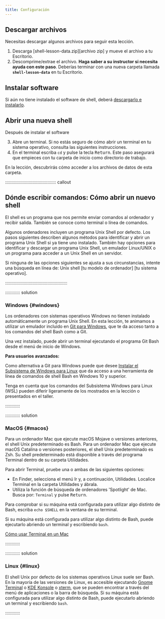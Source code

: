 ```yaml
---
title: Configuración
---
```



## Descargar archivos

Necesitas descargar algunos archivos para seguir esta lección.

1. Descarga [shell-lesson-data.zip][archivo zip] y mueve el archivo a tu Escritorio.
2. Descomprime/extrae el archivo. **Haga saber a su instructor si necesita ayuda con este paso**. Deberías terminar con una nueva carpeta llamada **`shell-lesson-data`** en tu Escritorio.

## Instalar software

Si aún no tiene instalado el software de shell, deberá [descargarlo e instalarlo][install_shell].

## Abrir una nueva shell

Después de instalar el software

3. Abre un terminal. Si no estás seguro de cómo abrir un terminal en tu sistema operativo, consulta las siguientes instrucciones.
4. En el terminal escriba `cd` y pulse la tecla <kbd>Return</kbd>. Este paso asegurará que empieces con tu carpeta de inicio como directorio de trabajo.

En la lección, descubrirás cómo acceder a los archivos de datos de esta carpeta.

::::::::::::::::::::::::::::::::::::::::: callout

## Dónde escribir comandos: Cómo abrir un nuevo shell

El shell es un programa que nos permite enviar comandos al ordenador y recibir salida. También se conoce como terminal o línea de comandos.

Algunos ordenadores incluyen un programa Unix Shell por defecto. Los pasos siguientes describen algunos métodos para identificar y abrir un programa Unix Shell si ya tiene uno instalado. También hay opciones para identificar y descargar un programa Unix Shell, un emulador Linux/UNIX o un programa para acceder a un Unix Shell en un servidor.

Si ninguna de las opciones siguientes se ajusta a sus circunstancias, intente una búsqueda en línea de: Unix shell [tu modelo de ordenador] [tu sistema operativo].


::::::::::::::::::::::::::::::::::::::::::::::::::

:::::::::::: solution

### Windows {#windows}

Los ordenadores con sistemas operativos Windows no tienen instalado automáticamente un programa Unix Shell. En esta lección, te animamos a utilizar un emulador incluido en [Git para Windows][install_shell], que te da acceso tanto a los comandos del shell Bash como a Git.

Una vez instalado, puede abrir un terminal ejecutando el programa Git Bash desde el menú de inicio de Windows.

**Para usuarios avanzados:**

Como alternativa a Git para Windows puede que desee [Instalar el Subsistema de Windows para Linux][wsl] que da acceso a una herramienta de línea de comandos de shell Bash en Windows 10 y superior.

Tenga en cuenta que los comandos del Subsistema Windows para Linux (WSL) pueden diferir ligeramente de los mostrados en la lección o presentados en el taller.

::::::::::::

:::::::::::: solution

### MacOS {#macos}

Para un ordenador Mac que ejecute macOS Mojave o versiones anteriores, el shell Unix predeterminado es Bash. Para un ordenador Mac que ejecute macOS Catalina o versiones posteriores, el shell Unix predeterminado es Zsh. Su shell predeterminado está disponible a través del programa Terminal dentro de su carpeta Utilidades.

Para abrir Terminal, pruebe una o ambas de las siguientes opciones:

- En Finder, selecciona el menú Ir y, a continuación, Utilidades. Localice Terminal en la carpeta Utilidades y ábrala.
- Utiliza la función de búsqueda de ordenadores 'Spotlight' de Mac. Busca por: `Terminal` y pulse <kbd>Return</kbd>.

Para comprobar si su máquina está configurada para utilizar algo distinto de Bash, escriba `echo $SHELL` en la ventana de su terminal.

Si su máquina está configurada para utilizar algo distinto de Bash, puede ejecutarlo abriendo un terminal y escribiendo `bash`.

[Cómo usar Terminal en un Mac][mac-terminal]

::::::::::::

:::::::::::: solution

### Linux {#linux}

El shell Unix por defecto de los sistemas operativos Linux suele ser Bash. En la mayoría de las versiones de Linux, es accesible ejecutando [Gnome Terminal][gnome-terminal] o [KDE Konsole][kde-konsole] o [xterm], que se pueden encontrar a través del menú de aplicaciones o la barra de búsqueda. Si su máquina está configurada para utilizar algo distinto de Bash, puede ejecutarlo abriendo un terminal y escribiendo `bash`.

::::::::::::

[zip-file]: data/shell-lesson-data.zip
[install_shell]: https://carpentries.github.io/workshop-template/install_instructions/#shell
[wsl]: https://learn.microsoft.com/en-us/windows/wsl/install
[mac-terminal]: https://www.macworld.co.uk/feature/mac-software/how-use-terminal-on-mac-3608274/
[gnome-terminal]: https://help.gnome.org/users/gnome-terminal/stable/
[kde-konsole]: https://konsole.kde.org/
[xterm]: https://en.wikipedia.org/wiki/Xterm




